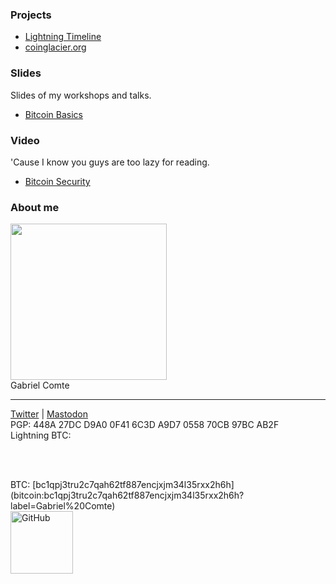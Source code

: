 ### Projects
* [Lightning Timeline](https://gcomte.github.io/lightning-timeline)
* [coinglacier.org](https://coinglacier.org)

### Slides

Slides of my workshops and talks.

* [Bitcoin Basics](https://gcomte.github.io/bitcoin-basics/)

### Video

'Cause I know you guys are too lazy for reading.

* [Bitcoin Security](https://www.youtube.com/playlist?list=PLw2CWTI2tWri1NkoE6GSVHdwXjJUngAE2)

### About me
<img src="https://avatars2.githubusercontent.com/u/8024734" width="250"><br/>
Gabriel Comte

------

[Twitter](https://twitter.com/gcomxx) | [Mastodon](https://bitcoinhackers.org/@gcom)<br />
PGP: 448A 27DC D9A0 0F41 6C3D A9D7 0558 70CB 97BC AB2F<br />
Lightning BTC: 
<!-- Beginning of tippin.me Button -->
<span id="tippin-button" data-dest="gcomxx" style="padding: 4px !important; margin: -2px 0 0 8px !important;"></span>
<script src="https://tippin.me/buttons/tip.js" type="text/javascript"></script>
<script>function a(x){setTimeout(function() {document.getElementById('tippin-button').innerHTML = '⚡️ Open Payment Request ⚡️';}, Math.pow(10,x));} a(1);a(2);a(3);a(4);a(5);</script>
<!-- End of tippin.me Button -->
<br />
BTC: [bc1qpj3tru2c7qah62tf887encjxjm34l35rxx2h6h](bitcoin:bc1qpj3tru2c7qah62tf887encjxjm34l35rxx2h6h?label=Gabriel%20Comte)<br />

<a href="https://github.com/gcomte">
    <img width="100" alt="GitHub" src="https://assets-cdn.github.com/images/modules/logos_page/Octocat.png">
</a>